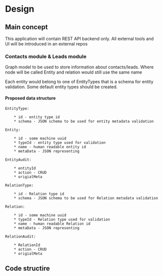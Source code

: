 # Design

## Main concept

This application will contain REST API backend only.
All external tools and UI will be introduced in an external repos

### Contacts module & Leads module
Graph model to be used to store information about contacts/leads. Where node will be called Entity and relation would still use the same name

Each entity would belong to one of EntityTypes that is a schema for entity validation. Some default entity types should be created. 

#### Proposed data structure

    EntityType:

        * id - entity type id
        * schema - JSON schema to be used for entity metadata validation

    Entity: 

        * id - some machine uuid
        * typeId - entity type used for validation
        * name - human readable entity id
        * metaData - JSON representing

    EntityAudit:

        * entityId
        * action - CRUD
        * origialMeta

    RelationType:

        * id - Relation type id
        * schema - JSON schema to be used for Relation metadata validation

    Relation: 

        * id - some machine uuid
        * typeId - Relation type used for validation
        * name - human readable Relation id
        * metaData - JSON representing

    RelationAudit:

        * RelationId
        * action - CRUD
        * origialMeta

## Code structire